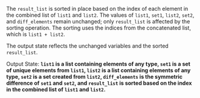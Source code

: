The `result_list` is sorted in place based on the index of each element in the combined list of `list1` and `list2`. The values of `list1`, `set1`, `list2`, `set2`, and `diff_elements` remain unchanged; only `result_list` is affected by the sorting operation. The sorting uses the indices from the concatenated list, which is `list1 + list2`. 

The output state reflects the unchanged variables and the sorted `result_list`. 

Output State: **`list1` is a list containing elements of any type, `set1` is a set of unique elements from `list1`, `list2` is a list containing elements of any type, `set2` is a set created from `list2`, `diff_elements` is the symmetric difference of `set1` and `set2`, and `result_list` is sorted based on the index in the combined list of `list1` and `list2`.**